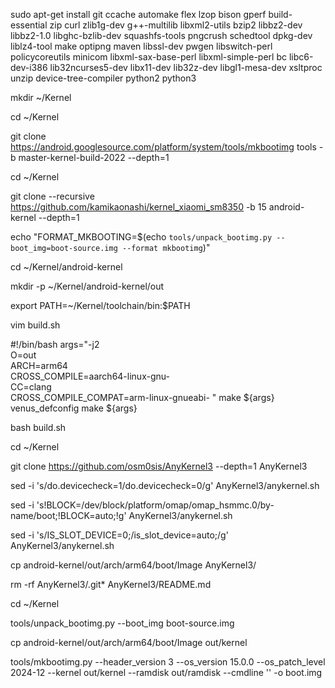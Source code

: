 sudo apt-get install git ccache automake flex lzop bison gperf build-essential zip curl zlib1g-dev g++-multilib libxml2-utils bzip2 libbz2-dev libbz2-1.0 libghc-bzlib-dev squashfs-tools pngcrush schedtool dpkg-dev liblz4-tool make optipng maven libssl-dev pwgen libswitch-perl policycoreutils minicom libxml-sax-base-perl libxml-simple-perl bc libc6-dev-i386 lib32ncurses5-dev libx11-dev lib32z-dev libgl1-mesa-dev xsltproc unzip device-tree-compiler python2 python3      

mkdir ~/Kernel

cd ~/Kernel

git clone https://android.googlesource.com/platform/system/tools/mkbootimg tools -b master-kernel-build-2022 --depth=1

cd ~/Kernel

git clone --recursive https://github.com/kamikaonashi/kernel_xiaomi_sm8350 -b 15 android-kernel --depth=1

echo "FORMAT_MKBOOTING=$(echo `tools/unpack_bootimg.py --boot_img=boot-source.img --format mkbootimg`)" 

cd ~/Kernel/android-kernel

mkdir -p ~/Kernel/android-kernel/out

export PATH=~/Kernel/toolchain/bin:$PATH

vim build.sh

#!/bin/bash
args="-j2 \
O=out \
ARCH=arm64 \
CROSS_COMPILE=aarch64-linux-gnu- \
CC=clang \
CROSS_COMPILE_COMPAT=arm-linux-gnueabi- "
make ${args} venus_defconfig
make ${args}

bash build.sh

cd ~/Kernel

git clone https://github.com/osm0sis/AnyKernel3 --depth=1 AnyKernel3

sed -i 's/do.devicecheck=1/do.devicecheck=0/g' AnyKernel3/anykernel.sh

sed -i 's!BLOCK=/dev/block/platform/omap/omap_hsmmc.0/by-name/boot;!BLOCK=auto;!g' AnyKernel3/anykernel.sh

sed -i 's/IS_SLOT_DEVICE=0;/is_slot_device=auto;/g' AnyKernel3/anykernel.sh

cp android-kernel/out/arch/arm64/boot/Image AnyKernel3/

rm -rf AnyKernel3/.git* AnyKernel3/README.md

cd ~/Kernel

tools/unpack_bootimg.py --boot_img boot-source.img

cp android-kernel/out/arch/arm64/boot/Image out/kernel

tools/mkbootimg.py --header_version 3 --os_version 15.0.0 --os_patch_level 2024-12 --kernel out/kernel --ramdisk out/ramdisk --cmdline '' -o boot.img
